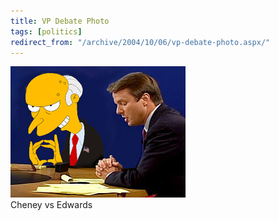 ```yaml
---
title: VP Debate Photo
tags: [politics]
redirect_from: "/archive/2004/10/06/vp-debate-photo.aspx/"
---
```


![](/images/vpdebate.jpg) \
Cheney vs Edwards

